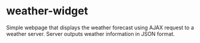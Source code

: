 # weather-widget
Simple webpage that displays the weather forecast using AJAX request to a weather server.
Server outputs weather information in JSON format.
